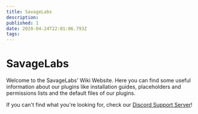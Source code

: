 ```yaml
---
title: SavageLabs
description: 
published: 1
date: 2020-04-24T22:01:06.793Z
tags: 
---
```


# SavageLabs

Welcome to the SavageLabs' Wiki Website.
Here you can find some useful information about our plugins like installation guides, placeholders and permissions lists and the default files of our plugins.

If you can't find what you're looking for, check our <a href="https://discord.gg/j8CW7x8">Discord Support Server</a>!

